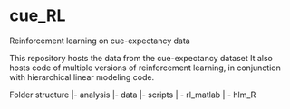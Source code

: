# cue_RL
Reinforcement learning on cue-expectancy data

This repository hosts the data from the cue-expectancy dataset
It also hosts code of multiple versions of reinforcement learning, in conjunction with hierarchical linear modeling code. 

Folder structure
|- analysis
|- data
|- scripts
|    - rl_matlab
|    - hlm_R
